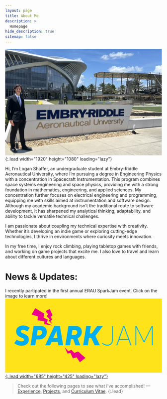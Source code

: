 ```yaml
---
layout: page
title: About Me
description: >
  Homepage
hide_description: true
sitemap: false
---
```


![Screenshot](\assets\coverimage.jpg){:.lead width="1920" height="1080" loading="lazy"}

Hi, I’m Logan Shaffer, an undergraduate student at Embry-Riddle Aeronautical University, where I’m pursuing a degree in Engineering Physics with a concentration in Spacecraft Instrumentation. This program combines space systems engineering and space physics, providing me with a strong foundation in mathematics, engineering, and applied sciences. My concentration further focuses on electrical engineering and programming, equipping me with skills aimed at instrumentation and software design. Although my academic background isn’t the traditional route to software development, it has sharpened my analytical thinking, adaptability, and ability to tackle versatile technical challenges.

I am passionate about coupling my technical expertise with creativity. Whether it’s developing an indie game or exploring cutting-edge technologies, I thrive in environments where curiosity meets innovation.

In my free time, I enjoy rock climbing, playing tabletop games with friends, and working on game projects that excite me. I also love to travel and learn about different cultures and languages.

# News & Updates:
I recently partipated in the first annual ERAU SparkJam event. Click on the image to learn more!
[![Screenshot](sparkjamcover.png){:.lead width="685" height="425" loading="lazy"}](http://localhost:4000/projects/#spark-jam-2025---tainted-blood-feb-2025)



> Check out the following pages to see what i've accomplished! — [Experience](http://localhost:4000/experience/), [Projects](http://localhost:4000/projects/), and [Curriculum Vitae](http://localhost:4000/cv/).
{:.lead}


